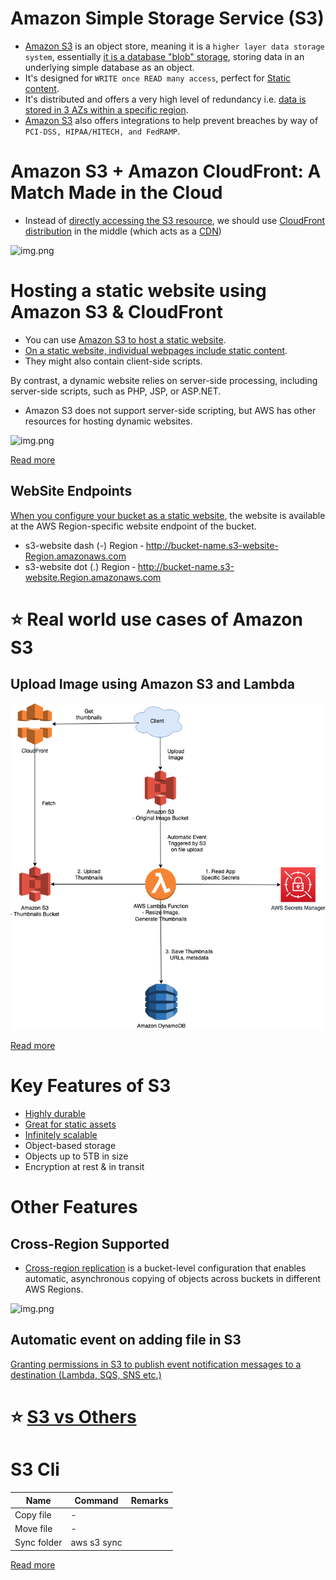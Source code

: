 
# Amazon Simple Storage Service (S3)
- [Amazon S3](https://aws.amazon.com/s3/) is an object store, meaning it is a `higher layer data storage system`, essentially [it is a database "blob" storage](https://www.techopedia.com/definition/32166/blob-storage), storing data in an underlying simple database as an object.
- It's designed for `WRITE once READ many access`, perfect for [Static content](../../1_HLDDesignComponents/0_SystemGlossaries/CDNs/StaticContentWithCDN.md).
- It's distributed and offers a very high level of redundancy i.e. [data is stored in 3 AZs within a specific region](../AWS-Global-Architecture-Region-AZ.md).
- [Amazon S3]() also offers integrations to help prevent breaches by way of `PCI-DSS, HIPAA/HITECH, and FedRAMP`.

# Amazon S3 + Amazon CloudFront: A Match Made in the Cloud
- Instead of [directly accessing the S3 resource](https://aws.amazon.com/blogs/networking-and-content-delivery/amazon-s3-amazon-cloudfront-a-match-made-in-the-cloud/), we should use [CloudFront distribution](../1_NetworkingAndContentDelivery/AmazonCloudFront.md) in the middle (which acts as a [CDN](../../1_HLDDesignComponents/0_SystemGlossaries/CDNs/CDNs.md))

![img.png](https://d2908q01vomqb2.cloudfront.net/5b384ce32d8cdef02bc3a139d4cac0a22bb029e8/2018/06/27/4-v-2.png)

# Hosting a static website using Amazon S3 & CloudFront
- You can use [Amazon S3 to host a static website](https://docs.aws.amazon.com/AmazonS3/latest/userguide/WebsiteHosting.html). 
- [On a static website, individual webpages include static content](../../1_HLDDesignComponents/0_SystemGlossaries/CDNs/StaticContentWithCDN.md).
- They might also contain client-side scripts.

By contrast, a dynamic website relies on server-side processing, including server-side scripts, such as PHP, JSP, or ASP.NET. 
- Amazon S3 does not support server-side scripting, but AWS has other resources for hosting dynamic websites. 

![img.png](https://d2908q01vomqb2.cloudfront.net/cb4e5208b4cd87268b208e49452ed6e89a68e0b8/2017/11/06/1-1024x576.png)

[Read more](../0_AWSDesigns/WPSiteCloudFront&S3.md)

## WebSite Endpoints

[When you configure your bucket as a static website](https://docs.aws.amazon.com/AmazonS3/latest/userguide/WebsiteEndpoints.html), the website is available at the AWS Region-specific website endpoint of the bucket. 
- s3-website dash (-) Region ‐ http://bucket-name.s3-website-Region.amazonaws.com
- s3-website dot (.) Region ‐ http://bucket-name.s3-website.Region.amazonaws.com

# :star: Real world use cases of Amazon S3

## Upload Image using Amazon S3 and Lambda

![img.png](../0_AWSDesigns/DesignUploadImageAWSLambdaS3/assets/UploadImage-Lambda.drawio.png)

[Read more](../0_AWSDesigns/DesignUploadImageAWSLambdaS3/README.md)

# Key Features of S3
- [Highly durable](../../1_HLDDesignComponents/0_SystemGlossaries/Durability.md)
- [Great for static assets](../../1_HLDDesignComponents/0_SystemGlossaries/CDNs/StaticContentWithCDN.md)
- [Infinitely scalable](../../1_HLDDesignComponents/0_SystemGlossaries/Scalability/DBScalability.md)
- Object-based storage
- Objects up to 5TB in size
- Encryption at rest & in transit

# Other Features

## Cross-Region Supported
- [Cross-region replication](../AWS-Global-Architecture-Region-AZ.md) is a bucket-level configuration that enables automatic, asynchronous copying of objects across buckets in different AWS Regions.

![img.png](https://acg-wordpress-content-production.s3.us-west-2.amazonaws.com/app/uploads/2021/01/1_SMawCtVcSkQ6ZaQMZ0Vd7Q.png)

## Automatic event on adding file in S3

[Granting permissions in S3 to publish event notification messages to a destination (Lambda, SQS, SNS etc.)](https://docs.aws.amazon.com/AmazonS3/latest/userguide/grant-destinations-permissions-to-s3.html)

# :star: [S3 vs Others](S3vsEFSvsEBS.md)

# S3 Cli

| Name        | Command                            | Remarks |
|-------------|------------------------------------|---------|
| Copy file   | -                                  |         |
| Move file   | -                                  |         |
| Sync folder | aws s3 sync <source> <destination> |         |

[Read more](https://docs.aws.amazon.com/cli/latest/reference/s3/)